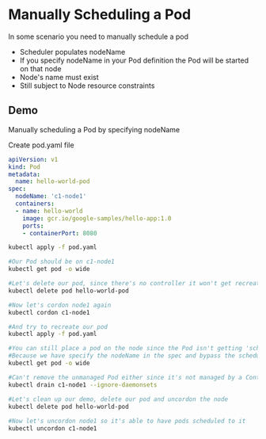 # Manually Scheduling a Pod

In some scenario you need to manually schedule a pod

* Scheduler populates nodeName
* If you specify nodeName in your Pod definition the Pod will be started on that node
* Node's name must exist
* Still subject to Node resource constraints

## Demo

Manually scheduling a Pod by specifying nodeName

Create pod.yaml file
```yaml
apiVersion: v1
kind: Pod
metadata:
  name: hello-world-pod
spec:
  nodeName: 'c1-node1'
  containers:
  - name: hello-world
    image: gcr.io/google-samples/hello-app:1.0
    ports:
    - containerPort: 8080
```

```bash
kubectl apply -f pod.yaml

#Our Pod should be on c1-node1
kubectl get pod -o wide

#Let's delete our pod, since there's no controller it won't get recreated :(
kubectl delete pod hello-world-pod 

#Now let's cordon node1 again
kubectl cordon c1-node1

#And try to recreate our pod
kubectl apply -f pod.yaml

#You can still place a pod on the node since the Pod isn't getting 'scheduled', status is SchedulingDisabled
#Because we have specify the nodeName in the spec and bypass the scheduling process
kubectl get pod -o wide

#Can't remove the unmanaged Pod either since it's not managed by a Controller and won't get restarted in another node
kubectl drain c1-node1 --ignore-daemonsets 

#Let's clean up our demo, delete our pod and uncordon the node
kubectl delete pod hello-world-pod 
 
#Now let's uncordon node1 so it's able to have pods scheduled to it
kubectl uncordon c1-node1
```